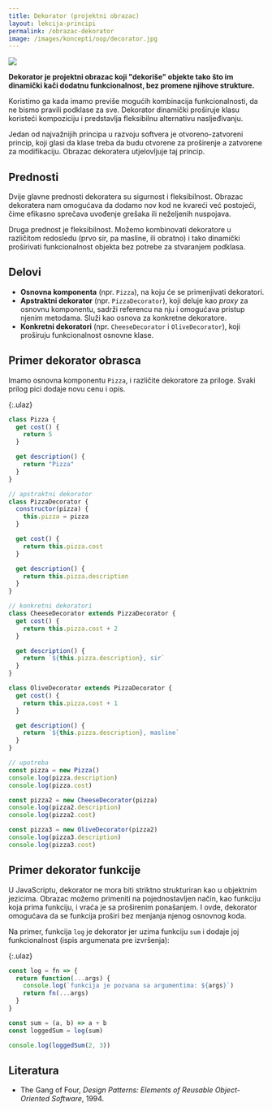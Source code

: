 ```yaml
---
title: Dekorator (projektni obrazac)
layout: lekcija-principi
permalink: /obrazac-dekorator
image: /images/koncepti/oop/decorator.jpg
---
```


![]({{page.image}})

**Dekorator je projektni obrazac koji "dekoriše" objekte tako što im dinamički kači dodatnu funkcionalnost, bez promene njihove strukture.** 

Koristimo ga kada imamo previše mogućih kombinacija funkcionalnosti, da ne bismo pravili podklase za sve. Dekorator dinamički proširuje klasu koristeći kompoziciju i predstavlja fleksibilnu alternativu nasljeđivanju.

Jedan od najvažnijih principa u razvoju softvera je otvoreno-zatvoreni princip, koji glasi da klase treba da budu otvorene za proširenje a zatvorene za modifikaciju. Obrazac dekoratera utjelovljuje taj princip.

## Prednosti

Dvije glavne prednosti dekoratera su sigurnost i fleksibilnost. Obrazac dekoratera nam omogućava da dodamo nov kod ne kvareći već postojeći, čime efikasno sprečava uvođenje grešaka ili neželjenih nuspojava.

Druga prednost je fleksibilnost. Možemo kombinovati dekoratore u različitom redosledu (prvo sir, pa masline, ili obratno) i tako dinamički proširivati funkcionalnost objekta bez potrebe za stvaranjem podklasa.

## Delovi

- **Osnovna komponenta** (npr. `Pizza`), na koju će se primenjivati dekoratori.
- **Apstraktni dekorator** (npr. `PizzaDecorator`), koji deluje kao *proxy* za osnovnu komponentu, sadrži referencu na nju i omogućava pristup njenim metodama. Služi kao osnova za konkretne dekoratore. 
- **Konkretni dekoratori** (npr. `CheeseDecorator` i `OliveDecorator`), koji proširuju funkcionalnost osnovne klase.

## Primer dekorator obrasca

Imamo osnovna komponentu `Pizza`, i različite dekoratore za priloge. Svaki prilog pici dodaje novu cenu i opis.

{:.ulaz}
```js
class Pizza {
  get cost() {
    return 5
  }

  get description() {
    return "Pizza"
  }
}

// apstraktni dekorator
class PizzaDecorator {
  constructor(pizza) {
    this.pizza = pizza
  }

  get cost() {
    return this.pizza.cost
  }

  get description() {
    return this.pizza.description
  }
}

// konkretni dekoratori
class CheeseDecorator extends PizzaDecorator {
  get cost() {
    return this.pizza.cost + 2
  }

  get description() {
    return `${this.pizza.description}, sir`
  }
}

class OliveDecorator extends PizzaDecorator {
  get cost() {
    return this.pizza.cost + 1
  }

  get description() {
    return `${this.pizza.description}, masline`
  }
}

// upotreba
const pizza = new Pizza()
console.log(pizza.description)
console.log(pizza.cost)

const pizza2 = new CheeseDecorator(pizza)
console.log(pizza2.description)
console.log(pizza2.cost)

const pizza3 = new OliveDecorator(pizza2)
console.log(pizza3.description)
console.log(pizza3.cost)
```

## Primer dekorator funkcije

U JavaScriptu, dekorator ne mora biti striktno strukturiran kao u objektnim jezicima. Obrazac možemo primeniti na pojednostavljen način, kao funkciju koja prima funkciju, i vraća je sa proširenim ponašanjem. I ovde, dekorator omogućava da se funkcija proširi bez menjanja njenog osnovnog koda.

Na primer, funkcija `log` je dekorator jer uzima funkciju `sum` i dodaje joj funkcionalnost (ispis argumenata pre izvršenja): 

{:.ulaz}
```js
const log = fn => {
  return function(...args) {
    console.log(`funkcija je pozvana sa argumentima: ${args}`)
    return fn(...args)
  }
}

const sum = (a, b) => a + b
const loggedSum = log(sum)

console.log(loggedSum(2, 3))
```

## Literatura
- The Gang of Four, *Design Patterns: Elements of Reusable Object-Oriented Software*, 1994.